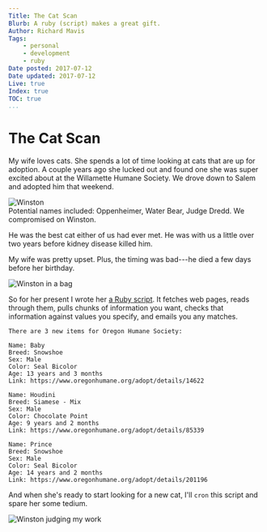 ```yaml
---
Title: The Cat Scan
Blurb: A ruby (script) makes a great gift.
Author: Richard Mavis
Tags:
    - personal
    - development
    - ruby
Date posted: 2017-07-12
Date updated: 2017-07-12
Live: true
Index: true
TOC: true
...
```




# The Cat Scan

My wife loves cats. She spends a lot of time looking at cats that are up for adoption. A couple years ago she lucked out and found one she was super excited about at the Willamette Humane Society. We drove down to Salem and adopted him that weekend.

<div class="img-block">
  <img class="blockimg" src="/images/the-cat-scan/winston-1.jpg" alt="Winston" />
  <div class="image-caption">Potential names included: Oppenheimer, Water Bear, Judge Dredd. We compromised on Winston.</div>
</div>

He was the best cat either of us had ever met. He was with us a little over two years before kidney disease killed him.

My wife was pretty upset. Plus, the timing was bad---he died a few days before her birthday.

<div class="img-block">
  <img class="blockimg" src="/images/the-cat-scan/winston-2.jpg" alt="Winston in a bag" />
</div>

So for her present I wrote her [a Ruby script][github]. It fetches web pages, reads through them, pulls chunks of information you want, checks that information against values you specify, and emails you any matches.

    There are 3 new items for Oregon Humane Society:

    Name: Baby
    Breed: Snowshoe
    Sex: Male
    Color: Seal Bicolor
    Age: 13 years and 3 months
    Link: https://www.oregonhumane.org/adopt/details/14622

    Name: Houdini
    Breed: Siamese - Mix
    Sex: Male
    Color: Chocolate Point
    Age: 9 years and 2 months
    Link: https://www.oregonhumane.org/adopt/details/85339

    Name: Prince
    Breed: Snowshoe
    Sex: Male
    Color: Seal Bicolor
    Age: 14 years and 2 months
    Link: https://www.oregonhumane.org/adopt/details/201196

And when she's ready to start looking for a new cat, I'll `cron` this script and spare her some tedium.

<div class="img-block">
  <img class="blockimg" src="/images/the-cat-scan/winston-3.jpg" alt="Winston judging my work" />
</div>



[github]: https://github.com/rmavis/site-scan

